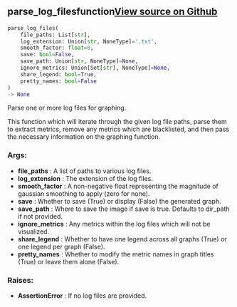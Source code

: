 ## parse_log_files<span class="tag">function</span><a class="sourcelink" href=https://github.com/fastestimator/fastestimator/blob/r1.0/fastestimator/summary/logs/log_parse.py/#L56-L95>View source on Github</a>
```python
parse_log_files(
	file_paths: List[str],
	log_extension: Union[str, NoneType]='.txt',
	smooth_factor: float=0,
	save: bool=False,
	save_path: Union[str, NoneType]=None,
	ignore_metrics: Union[Set[str], NoneType]=None,
	share_legend: bool=True,
	pretty_names: bool=False
)
-> None
```
Parse one or more log files for graphing.

This function which will iterate through the given log file paths, parse them to extract metrics, remove any
metrics which are blacklisted, and then pass the necessary information on the graphing function.


<h3>Args:</h3>

* **file_paths** :  A list of paths to various log files.
* **log_extension** :  The extension of the log files.
* **smooth_factor** :  A non-negative float representing the magnitude of gaussian smoothing to apply (zero for none).
* **save** :  Whether to save (True) or display (False) the generated graph.
* **save_path** :  Where to save the image if save is true. Defaults to dir_path if not provided.
* **ignore_metrics** :  Any metrics within the log files which will not be visualized.
* **share_legend** :  Whether to have one legend across all graphs (True) or one legend per graph (False).
* **pretty_names** :  Whether to modify the metric names in graph titles (True) or leave them alone (False).

<h3>Raises:</h3>

* **AssertionError** :  If no log files are provided.

